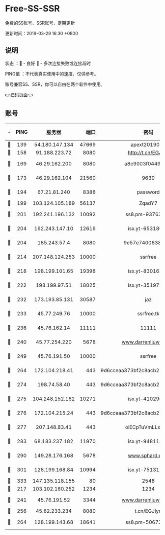 # Free-SS-SSR

免费的SS账号、SSR账号，定期更新

更新时间：2019-03-29 16:30 +0800

## 说明

状态     ：🙂 - 良好 🙁 - 多次连接失败或连接超时

PING值   ：不代表真实使用中的速度，仅供参考。

账号兼容SS、SSR，你可以自由在两个软件中使用。

👉[扫码页面](https://liesauer.github.io/Free-SS-SSR/)👈

## 账号

|-|PING|服务器|端口|密码|加密方式|区域|
|:----:|:----:|:-----:|-----:|:----:|:----:|:----:|
|🙂|139|54.180.147.134|47669|apext2019001|chacha20|KR|
|🙂|158|91.188.223.72|8080|http://t.cn/EGJIyrl|rc4-md5|RU|
|🙂|169|46.29.162.200|8080|a8e9003f0449cea5|chacha20-ietf|RU|
|🙂|173|46.29.162.104|21560|9630|aes-128-ctr|RU|
|🙂|194|67.21.81.240|8388|password|aes-256-cfb|US|
|🙂|199|103.124.105.189|56137|ZqadY7|chacha20|US|
|🙂|201|192.241.196.132|10092|ss8.pm-93763779|aes-256-cfb|US|
|🙂|204|162.243.147.10|12616|isx.yt-65318053|aes-256-cfb|US|
|🙂|204|185.243.57.4|8080|9e57e7400838a01e|chacha20-ietf|US|
|🙂|214|207.148.124.253|10000|ssrfree|aes-256-cfb|SG|
|🙂|218|198.199.101.65|19398|isx.yt-83016389|aes-256-cfb|US|
|🙂|222|198.199.97.51|18025|isx.yt-35197208|aes-256-cfb|US|
|🙂|232|173.193.85.131|30587|jaz|aes-256-cfb|US|
|🙂|233|45.77.249.76|10000|ssrfree.tk|aes-256-cfb|SG|
|🙂|236|45.76.162.14|11111|11111|aes-256-cfb|SG|
|🙂|240|45.77.254.220|5678|www.darrenliuwei.com|aes-256-cfb|SG|
|🙂|249|45.76.191.50|10000|ssrfree|aes-256-cfb|SG|
|🙂|264|172.104.218.41|443|9d6cceaa373bf2c8acb22e60b6a58be6|aes-256-cfb|US|
|🙂|274|198.74.58.40|443|9d6cceaa373bf2c8acb22e60b6a58be6|aes-256-cfb|US|
|🙂|275|104.248.152.162|10271|isx.yt-41029638|aes-256-cfb|SG|
|🙂|276|172.104.215.24|443|9d6cceaa373bf2c8acb22e60b6a58be6|aes-256-cfb|US|
|🙂|277|207.148.83.41|443|oiECpTuVmLLxk4Ts|aes-256-cfb|AU|
|🙂|283|68.183.237.182|11970|isx.yt-94811396|aes-256-cfb|SG|
|🙂|290|149.28.176.168|5678|www.sphard.com|aes-256-cfb|AU|
|🙂|301|128.199.168.84|10994|isx.yt-75131252|aes-256-cfb|SG|
|🙂|333|147.135.118.155|80|2546|chacha20|US|
|🙂|217|103.102.160.252|1234|1234|rc4-md5|JP|
|🙂|241|45.76.191.52|3344|www.darrenliuwei.com|aes-256-cfb|JP|
|🙂|256|45.62.233.234|8080|t.cn/EGJIyrl|rc4-md5|CA|
|🙂|264|128.199.143.68|18641|ss8.pm-50673139|aes-256-cfb|SG|
